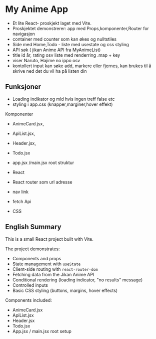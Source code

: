 # My Anime App

- Et lite React- proskjekt laget med Vite.
- Proskjektet demonstrerer: app med Props,komponenter,Router for navigasjon
- container med counter som kan økes og nulltstiles
- Side med Home,Todo - liste med usestate og css styling
- API søk ( jikan Anime API fra MyAnimeList)
- title id år, rating osv liste med renderring .map + key
- viser Naruto, Hajime no ippo osv
- kontollert input kan søke add, markere eller fjernes, kan brukes til å skrive ned det du vil ha på listen din

## Funksjoner

- Loading indikator og mld hvis ingen treff false etc
- styling i app.css (knapper,marginer,hover effekt)

Komponenter

- AnimeCard.jsx,
- ApiList.jsx,
- Header.jsx,
- Todo.jsx
- app.jsx /main.jsx root struktur

- React
- React router som url adresse
- nav link
- fetch Api
- CSS

## English Summary

This is a small React project built with Vite.

The project demonstrates:

- Components and props
- State management with `useState`
- Client-side routing with `react-router-dom`
- Fetching data from the Jikan Anime API
- Conditional rendering (loading indicator, "no results" message)
- Controlled inputs
- Basic CSS styling (buttons, margins, hover effects)

Components included:

- AnimeCard.jsx
- ApiList.jsx
- Header.jsx
- Todo.jsx
- App.jsx / main.jsx root setup
